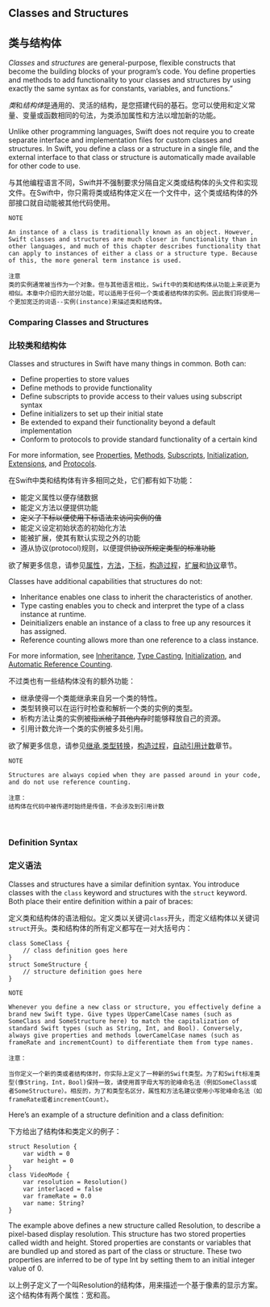 ## Classes and Structures
## 类与结构体

*Classes* and *structures* are general-purpose, flexible constructs that become the building blocks of your program’s code. You define properties and methods to add functionality to your classes and structures by using exactly the same syntax as for constants, variables, and functions.”  

*类*和*结构体*是通用的、灵活的结构，是您搭建代码的基石。您可以使用和定义常量、变量或函数相同的句法，为类添加属性和方法以增加新的功能。  

Unlike other programming languages, Swift does not require you to create separate interface and implementation files for custom classes and structures. In Swift, you define a class or a structure in a single file, and the external interface to that class or structure is automatically made available for other code to use.

与其他编程语言不同，Swift并不强制要求分隔自定义类或结构体的头文件和实现文件。在Swift中，你只需将类或结构体定义在一个文件中，这个类或结构体的外部接口就自动能被其他代码使用。

```
NOTE

An instance of a class is traditionally known as an object. However, Swift classes and structures are much closer in functionality than in other languages, and much of this chapter describes functionality that can apply to instances of either a class or a structure type. Because of this, the more general term instance is used.
```

```
注意
类的实例通常被当作为一个对象。但与其他语言相比，Swift中的类和结构体从功能上来说更为相似。本章中介绍的大部分功能，可以适用于任何一个类或者结构体的实例。因此我们将使用一个更加宽泛的词语--实例(instance)来描述类和结构体。
```

### Comparing Classes and Structures
### 比较类和结构体
Classes and structures in Swift have many things in common. Both can:

* Define properties to store values
* Define methods to provide functionality
* Define subscripts to provide access to their values using subscript syntax
* Define initializers to set up their initial state
* Be extended to expand their functionality beyond a default implementation
* Conform to protocols to provide standard functionality of a certain kind

For more information, see [Properties](), [Methods](), [Subscripts](), [Initialization](), [Extensions](), and [Protocols]().


在Swift中类和结构体有许多相同之处，它们都有如下功能：

* 能定义属性以便存储数据
* 能定义方法以便提供功能
* ~~定义了下标以便使用下标语法来访问实例的值~~
* 能定义设定初始状态的初始化方法
* 能被扩展，使其有默认实现之外的功能
* 遵从协议(protocol)规则，以便提供~~协议所规定类型的标准功能~~

欲了解更多信息，请参见[属性]()，[方法]()，[下标]()，[构造过程]()，[扩展]()和[协议]()章节。

Classes have additional capabilities that structures do not:

* Inheritance enables one class to inherit the characteristics of another.
* Type casting enables you to check and interpret the type of a class instance at runtime.
* Deinitializers enable an instance of a class to free up any resources it has assigned.
* Reference counting allows more than one reference to a class instance.

For more information, see [Inheritance](), [Type Casting](), [Initialization](), and [Automatic Reference Counting]().

不过类也有一些结构体没有的额外功能：

* 继承使得一个类能继承来自另一个类的特性。
* 类型转换可以在运行时检查和解析一个类的实例的类型。
* 析构方法让类的实例被~~指派给了其他内存~~时能够释放自己的资源。
* 引用计数允许一个类的实例被多处引用。

欲了解更多信息，请参见[继承](),[类型转换]()，[构造过程]()，[自动引用计数]()章节。

```
NOTE

Structures are always copied when they are passed around in your code, and do not use reference counting.
```

```
注意：
结构体在代码中被传递时始终是传值，不会涉及到引用计数

```

‌
### Definition Syntax
### 定义语法

Classes and structures have a similar definition syntax. You introduce classes with the `class` keyword and structures with the `struct` keyword. Both place their entire definition within a pair of braces:

定义类和结构体的语法相似。定义类以关键词`class`开头，而定义结构体以关键词`struct`开头。类和结构体的所有定义都写在一对大括号内：

```
class SomeClass {
    // class definition goes here
}
struct SomeStructure {
    // structure definition goes here
}
```



```
NOTE

Whenever you define a new class or structure, you effectively define a brand new Swift type. Give types UpperCamelCase names (such as SomeClass and SomeStructure here) to match the capitalization of standard Swift types (such as String, Int, and Bool). Conversely, always give properties and methods lowerCamelCase names (such as frameRate and incrementCount) to differentiate them from type names.
```


```
注意：

当你定义一个新的类或者结构体时，你实际上定义了一种新的Swift类型。为了和Swift标准类型(像String，Int，Bool)保持一致，请使用首字母大写的驼峰命名法（例如SomeClass或者SomeStructure）。相反的，为了和类型名区分，属性和方法名建议使用小写驼峰命名法（如frameRate或者incrementCount）。
```

Here’s an example of a structure definition and a class definition:

下方给出了结构体和类定义的例子：


```
struct Resolution {
    var width = 0
    var height = 0
}
class VideoMode {
    var resolution = Resolution()
    var interlaced = false
    var frameRate = 0.0
    var name: String?
}
```

The example above defines a new structure called Resolution, to describe a pixel-based display resolution. This structure has two stored properties called width and height. Stored properties are constants or variables that are bundled up and stored as part of the class or structure. These two properties are inferred to be of type Int by setting them to an initial integer value of 0.

以上例子定义了一个叫Resolution的结构体，用来描述一个基于像素的显示方案。这个结构体有两个属性：宽和高。
